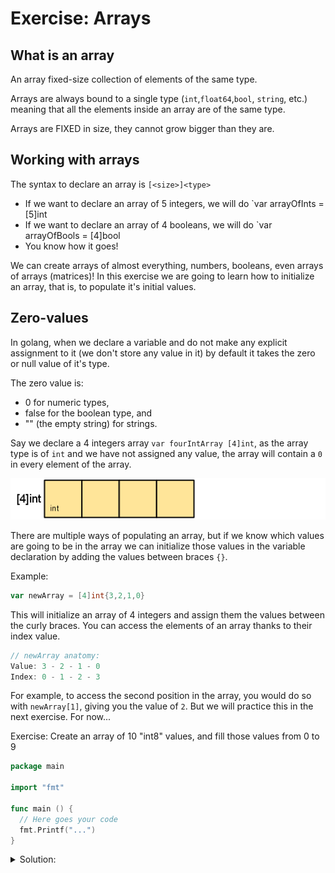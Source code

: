 # Exercise: Arrays

## What is an array

An array fixed-size collection of elements of the same type.

Arrays are always bound to a single type (`int`,`float64`,`bool`, `string`, etc.) meaning that all the elements inside an array are of the same type.

Arrays are FIXED in size, they cannot grow bigger than they are.

## Working with arrays

The syntax to declare an array is `[<size>]<type>`

- If we want to declare an array of 5 integers, we will do `var arrayOfInts = [5]int
- If we want to declare an array of 4 booleans, we will do `var arrayOfBools = [4]bool
- You know how it goes!
  
We can create arrays of almost everything, numbers, booleans, even arrays of arrays (matrices)!
In this exercise we are going to learn how to initialize an array, that is, to populate it's initial values.

## Zero-values

In golang, when we declare a variable and do not make any explicit assignment to it (we don't store any value in it) by default it takes the zero or null value of it's type.

The zero value is:

- 0 for numeric types,
- false for the boolean type, and
- "" (the empty string) for strings.

Say we declare a 4 integers array `var fourIntArray [4]int`, as the array type is of `int` and we have not assigned any value, the array will contain a `0` in every element of the array.

![array_example](array.png)

There are multiple ways of populating an array, but if we know which values are going to be in the array we can initialize those values in the variable declaration by adding the values between braces `{}`.

Example:

```go
var newArray = [4]int{3,2,1,0}
```

This will initialize an array of 4 integers and assign them the values between the curly braces.
You can access the elements of an array thanks to their index value.

```go
// newArray anatomy:
Value: 3 - 2 - 1 - 0
Index: 0 - 1 - 2 - 3
```

For example, to access the second position in the array, you would do so with `newArray[1]`, giving you the value of `2`. But we will practice this in the next exercise. For now...

Exercise: Create an array of 10 "int8" values, and fill those values from 0 to 9

```go
package main

import "fmt"

func main () {
  // Here goes your code
  fmt.Printf("...")
}
```

<details>
<summary> Solution: </summary>

```go
package main

import "fmt"

func main () {
  // common initialization when the values are deterministic
  var init_arr = [10]int{0,1,2,3,4,5,6,7,8,9}

  /*
  Simple but unefficient solution
  arr[0] = 0
  arr[1] = 1
  arr[2] = 2
  arr[3] = 3
  arr[4] = 4
  arr[5] = 5
  arr[6] = 6
  arr[7] = 7
  arr[8] = 8
  arr[9] = 9
  */

  // this would also work!
  //var init_arr = [10]int{1:9}
}
```

</details>

